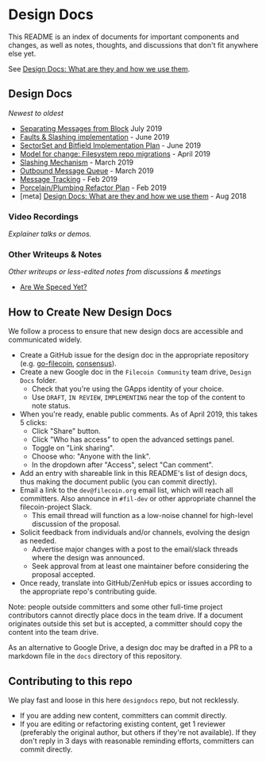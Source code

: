 # Design Docs
This README is an index of documents for important components and changes, as well as notes, thoughts, and discussions that don't fit anywhere else yet.

See [Design Docs: What are they and how we use them](designdocs.md).

## Design Docs
_Newest to oldest_

* [Separating Messages from Block](https://docs.google.com/document/d/1xOHUeM-svZoE3qQtOPCx1U96EQ6CuKsfB2GJYOHOk18/edit?usp=sharing) July 2019
* [Faults & Slashing implementation](https://docs.google.com/document/d/1U3b9GVNVOLoS_-q9kXU3a9dqHGvcrHprwDFzNYgLI0M/edit#) - June 2019
* [SectorSet and Bitfield Implementation Plan](https://docs.google.com/document/d/1aE5a-QZojprMkig6IyYkwV1SrMDDLOnNBqNdnwpu9tk/edit?usp=sharing) - June 2019
* [Model for change: Filesystem repo migrations](https://docs.google.com/document/d/1THzh1mrNCKYbdk1zP72xV8pfr1yQBe2n3ptrSAYyVI8/edit?usp=sharing) - April 2019
* [Slashing Mechanism](https://docs.google.com/document/d/1bGjNI4wItBWgH5SOxpLNFF3ij85CRKG_uRVSbI7yLS4/edit#heading=h.2xtbr35i3dx3) - March 2019
* [Outbound Message Queue](https://docs.google.com/document/d/1Ns5_ushX9exsKr0xbc2Kt0ZHzAA0WnVvl42hyGRR5l0/edit) - March 2019
* [Message Tracking](https://docs.google.com/document/u/2/d/1Ofoid90l9JwyW8zUy00kaHdvpLoV4gr2mcN3s4irkPY/edit?usp=drive_web&ouid=117191042581679083795) - Feb 2019
* [Porcelain/Plumbing Refactor Plan](https://docs.google.com/document/u/2/d/1L5hbcDGhfH3AlMti4RQ3Zke6nc4-eGOmk9lD0nNoiEs/edit?usp=drive_web&ouid=117191042581679083795) - Feb 2019
* [meta] [Design Docs: What are they and how we use them](https://github.com/filecoin-project/designdocs/blob/master/designdocs.md) - Aug 2018

### Video Recordings
_Explainer talks or demos._

### Other Writeups & Notes
_Other writeups or less-edited notes from discussions & meetings_
* [Are We Speced Yet?](https://docs.google.com/spreadsheets/d/1zh7Ys6Tr0y4nLsR9d9e28Q0pYNBvclmcgHU3yuwMhSI/edit?usp=sharing)

## How to Create New Design Docs
We follow a process to ensure that new design docs are accessible and communicated widely.
* Create a GitHub issue for the design doc in the appropriate repository (e.g. [go-filecoin](https://github.com/filecoin-project/go-filecoin), [consensus](https://github.com/filecoin-project/consensus)).
* Create a new Google doc in the `Filecoin Community` team drive, `Design Docs` folder.
  * Check that you're using the GApps identity of your choice.
  * Use `DRAFT`, `IN REVIEW`, `IMPLEMENTING` near the top of the content to note status.
* When you're ready, enable public comments. As of April 2019, this takes 5 clicks:
  * Click "Share" button.
  * Click "Who has access" to open the advanced settings panel.
  * Toggle on "Link sharing".
  * Choose who: "Anyone with the link".
  * In the dropdown after "Access", select "Can comment".
* Add an entry with shareable link in this README's list of design docs, thus making the document public (you can commit directly).
* Email a link to the `dev@filecoin.org` email list, which will reach all committers. 
Also announce in `#fil-dev` or other appropriate channel the filecoin-project Slack.
  * This email thread will function as a low-noise channel for high-level discussion of the proposal.
* Solicit feedback from individuals and/or channels, evolving the design as needed.
  * Advertise major changes with a post to the email/slack threads where the design was announced.
  * Seek approval from at least one maintainer before considering the proposal accepted.
* Once ready, translate into GitHub/ZenHub epics or issues according to the appropriate repo's contributing guide.

Note: people outside committers and some other full-time project contributors cannot directly place docs in the team drive.
If a document originates outside this set but is accepted, a committer should copy the content into the team drive.

As an alternative to Google Drive, a design doc may be drafted in a PR to a markdown file in the `docs` directory of this repository.


## Contributing to this repo
We play fast and loose in this here `designdocs` repo, but not recklessly.
- If you are adding new content, committers can commit directly.
- If you are editing or refactoring existing content, get 1 reviewer (preferably the original author, but others if they're not available). 
If they don't reply in 3 days with reasonable reminding efforts, committers can commit directly.
